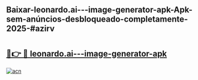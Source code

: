 ## Baixar-leonardo.ai---image-generator-apk-Apk-sem-anúncios-desbloqueado-completamente-2025-#azirv

# <h2><a href="https://ainizakaria.my?title=leonardo.ai---image-generator-apk&ref=20M">🔗👉 🔴 leonardo.ai---image-generator-apk</a></h2>

[![acn](https://github.com/user-attachments/assets/0f9c940e-d8b0-45ae-aac7-cd30a18b3e1c)](https://ainizakaria.my?title=leonardo.ai---image-generator-apk&ref=20M)

